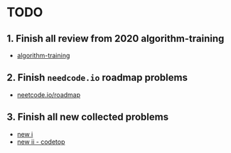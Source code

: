 # TODO

## 1. Finish all review from 2020 algorithm-training
* [algorithm-training](https://github.com/adamyanna/algorithm-training/tree/master/leetcode)

## 2. Finish `needcode.io` roadmap problems
* [neetcode.io/roadmap](https://neetcode.io/roadmap)

## 3. Finish all new collected problems
* [new i](https://adamyanna.github.io/docs/archives/2024/2024-10-11-i-algorithm/)
* [new ii - codetop](https://codetop.cc/home)